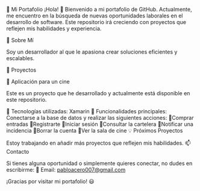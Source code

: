 📌 Mi Portafolio
¡Hola! 👋 Bienvenido a mi portafolio de GitHub. Actualmente, me encuentro en la búsqueda de nuevas oportunidades laborales en el desarrollo de software. Este repositorio irá creciendo con proyectos que reflejen mis habilidades y experiencia.

🚀 Sobre Mí

Soy un desarrollador al que le apasiona crear soluciones eficientes y escalables.

📂 Proyectos

📱 Aplicación para un cine

Este es un proyecto que he desarrollado y actualmente está disponible en este repositorio.

🔹 Tecnologías utilizadas: Xamarin 🔹 Funcionalidades principales: Conectarse a la base de datos y realizar las siguientes acciones: 🔹Comprar entradas 🔹Registrarte 🔹Iniciar sesión 🔹Consultar la cartelera 🔹Notificar una incidencia 🔹Borrar la cuenta 🔹Ver la sala de cine 💡 Próximos Proyectos

Estoy trabajando en añadir más proyectos que reflejen mis habilidades. 📫 Contacto

Si tienes alguna oportunidad o simplemente quieres conectar, no dudes en escribirme: 📧 Email: pabloacero007@gmail.com

¡Gracias por visitar mi portafolio! 😃
